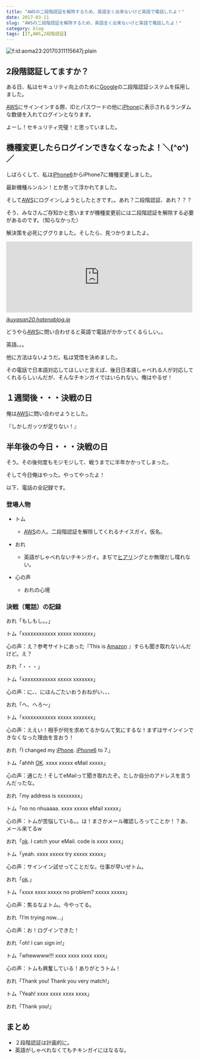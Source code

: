 ```yaml
---
title: "AWSの二段階認証を解除するため、英語全く出来ないけど英語で電話したよ！"
date: 2017-03-11
slug: "AWSの二段階認証を解除するため、英語全く出来ないけど英語で電話したよ！"
category: blog
tags: [IT,AWS,2段階認証]
---
```

<p><span itemscope itemtype="http://schema.org/Photograph"><img src="https://cdn-ak.f.st-hatena.com/images/fotolife/n/naoqoo23/20170311/20170311115647.jpg" alt="f:id:aoma23:20170311115647j:plain" title="f:id:aoma23:20170311115647j:plain" class="hatena-fotolife" itemprop="image"></span></p>

<h2>2段階認証してますか？</h2>

<p>ある日、私はセキュリティ向上のために<a class="keyword" href="http://d.hatena.ne.jp/keyword/Google">Google</a>の二段階認証システムを採用しました。</p>

<p><a class="keyword" href="http://d.hatena.ne.jp/keyword/AWS">AWS</a>にサインインする際、IDとパスワードの他に<a class="keyword" href="http://d.hatena.ne.jp/keyword/iPhone">iPhone</a>に表示されるランダムな数値を入れてログインとなります。</p>

<p>よーし！セキュリティ完璧！と思っていました。</p>

<h2>機種変更したらログインできなくなったよ！＼(^o^)／</h2>

<p>しばらくして、私は<a class="keyword" href="http://d.hatena.ne.jp/keyword/iPhone6">iPhone6</a>からiPhone7に機種変更しました。</p>

<p>最新機種ルンルン！とか思って浮かれてました。</p>

<p>そして<a class="keyword" href="http://d.hatena.ne.jp/keyword/AWS">AWS</a>にログインしようとしたときです。。あれ？二段階認証、あれ？？？</p>

<p>そう、みなさんご存知かと思いますが機種変更前には二段階認証を解除する必要があるのです。（知らなかった）</p>

<p>解決策を必死にググりました。そしたら、見つかりましたよ。</p>

<p><iframe src="http://ikuyasan20.hatenablog.jp/embed/2016/09/21/234649" title="機種変更してAWSの2段階認証ログインできないから英語で電話した - ふにゃちんちゃうわ！" class="embed-card embed-blogcard" scrolling="no" frameborder="0" style="display: block; width: 100%; height: 190px; max-width: 500px; margin: 10px 0px;"></iframe><cite class="hatena-citation"><a href="http://ikuyasan20.hatenablog.jp/entry/2016/09/21/234649">ikuyasan20.hatenablog.jp</a></cite></p>

<p>どうやら<a class="keyword" href="http://d.hatena.ne.jp/keyword/AWS">AWS</a>に問い合わせると英語で電話がかかってくるらしい。。</p>

<p>英語。。。</p>

<p>他に方法はないようだ。私は覚悟を決めました。</p>

<p>その電話で日本語対応してほしいと言えば、後日日本語しゃべれる人が対応してくれるらしいんだが、そんなチキンガイではいられない。俺はやるぜ！</p>

<h2>１週間後・・・決戦の日</h2>

<p>俺は<a class="keyword" href="http://d.hatena.ne.jp/keyword/AWS">AWS</a>に問い合わせようとした。</p>

<p>『しかしガッツが足りない！』</p>

<h2>半年後の今日・・・決戦の日</h2>

<p>そう。その後何度もモジモジして、戦うまでに半年かかってしまった。</p>

<p>そして今日俺はやった。やってやったよ！</p>

<p>以下、電話の全記録です。</p>

<h3>登場人物</h3>

<ul>
<li><p>トム</p>

<ul>
<li><a class="keyword" href="http://d.hatena.ne.jp/keyword/AWS">AWS</a>の人。二段階認証を解除してくれるナイスガイ。仮名。</li>
</ul>
</li>
<li><p>おれ</p>

<ul>
<li>英語がしゃべれないチキンガイ。まぢで<a class="keyword" href="http://d.hatena.ne.jp/keyword/%A5%D2%A5%A2%A5%EA">ヒアリ</a>ングとか無理だし喋れない。</li>
</ul>
</li>
<li><p>心の声</p>

<ul>
<li>おれの心境</li>
</ul>
</li>
</ul>


<h3>決戦（電話）の記録</h3>

<p>おれ「もしもし。。」</p>

<p>トム「xxxxxxxxxxxx xxxxx xxxxxxx」</p>

<p>心の声：え？参考サイトにあった『This is <a class="keyword" href="http://d.hatena.ne.jp/keyword/Amazon">Amazon</a> 』すらも聞き取れないんだけど。え？</p>

<p>おれ「・・・」</p>

<p>トム「xxxxxxxxxxxx xxxxx xxxxxxx」</p>

<p>心の声：に、、にほんごたいおうおねがい、、、</p>

<p>おれ「へ、へろ〜」</p>

<p>トム「xxxxxxxxxxxx xxxxx xxxxxxx」</p>

<p>心の声：ええい！相手が何を求めてるかなんて気にするな！まずはサインインできなくなった理由を言おう！</p>

<p>おれ「I changed my <a class="keyword" href="http://d.hatena.ne.jp/keyword/iPhone">iPhone</a>. <a class="keyword" href="http://d.hatena.ne.jp/keyword/iPhone6">iPhone6</a> to 7.」</p>

<p>トム「ahhh <a class="keyword" href="http://d.hatena.ne.jp/keyword/OK">OK</a>. xxxx xxxxx eMail xxxxx」</p>

<p>心の声：通じた！そしてeMailって聞き取れたぞ。たしか自分のアドレスを言うんだったな。</p>

<p>おれ「my address is xxxxxxxx」</p>

<p>トム「no no nhuaaaa. xxxx xxxxx eMail xxxxx」</p>

<p>心の声：トムが苦悩している。。は！まさかメール確認しろってことか！？あ、メール来てるw</p>

<p>おれ「<a class="keyword" href="http://d.hatena.ne.jp/keyword/ok">ok</a>. I catch your eMail. code is xxxx xxxx」</p>

<p>トム「yeah. xxxx xxxxx try xxxxx xxxxx」</p>

<p>心の声：サインイン試せってことだな。仕事が早いぜトム。</p>

<p>おれ「<a class="keyword" href="http://d.hatena.ne.jp/keyword/ok">ok</a>.」</p>

<p>トム「xxxx xxxx xxxxx no problem? xxxxx xxxxx」</p>

<p>心の声：焦るなよトム。今やってる。</p>

<p>おれ「I&rsquo;m trying now&hellip;」</p>

<p>心の声：お！ログインできた！</p>

<p>おれ「oh! I can sign in!」</p>

<p>トム「whewwww!!! xxxx xxxx xxxx xxxx」</p>

<p>心の声：トムも興奮している！ありがとうトム！</p>

<p>おれ「Thank you! Thank you very match!」</p>

<p>トム「Yeah! xxxx xxxx xxxx xxxx」</p>

<p>おれ「Thank you!」</p>

<h2>まとめ</h2>

<ul>
<li>２段階認証は計画的に。</li>
<li>英語がしゃべれなくてもチキンガイにはなるな。</li>
</ul>
